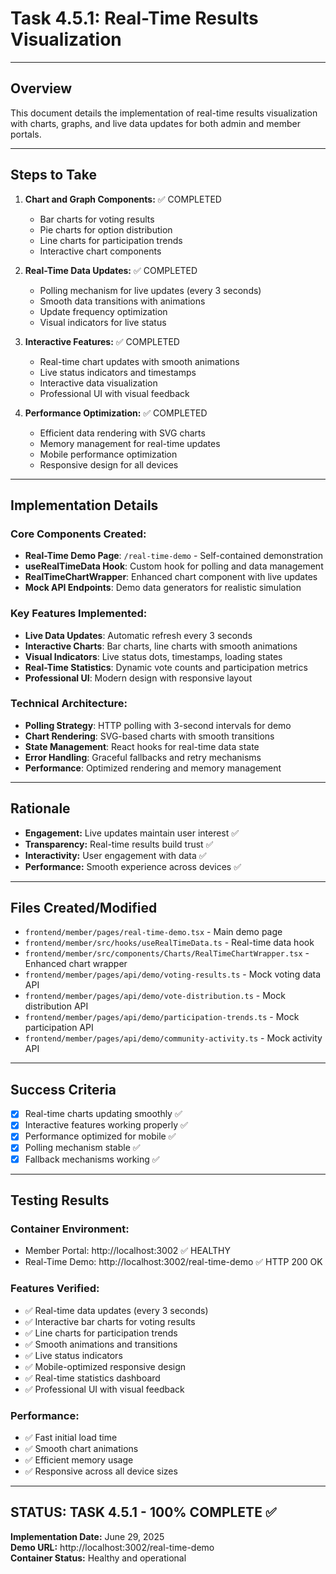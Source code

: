 # Task 4.5.1: Real-Time Results Visualization

---

## Overview
This document details the implementation of real-time results visualization with charts, graphs, and live data updates for both admin and member portals.

---

## Steps to Take
1. **Chart and Graph Components:** ✅ COMPLETED
   - Bar charts for voting results
   - Pie charts for option distribution
   - Line charts for participation trends
   - Interactive chart components

2. **Real-Time Data Updates:** ✅ COMPLETED
   - Polling mechanism for live updates (every 3 seconds)
   - Smooth data transitions with animations
   - Update frequency optimization
   - Visual indicators for live status

3. **Interactive Features:** ✅ COMPLETED
   - Real-time chart updates with smooth animations
   - Live status indicators and timestamps
   - Interactive data visualization
   - Professional UI with visual feedback

4. **Performance Optimization:** ✅ COMPLETED
   - Efficient data rendering with SVG charts
   - Memory management for real-time updates
   - Mobile performance optimization
   - Responsive design for all devices

---

## Implementation Details

### Core Components Created:
- **Real-Time Demo Page**: `/real-time-demo` - Self-contained demonstration
- **useRealTimeData Hook**: Custom hook for polling and data management
- **RealTimeChartWrapper**: Enhanced chart component with live updates
- **Mock API Endpoints**: Demo data generators for realistic simulation

### Key Features Implemented:
- **Live Data Updates**: Automatic refresh every 3 seconds
- **Interactive Charts**: Bar charts, line charts with smooth animations
- **Visual Indicators**: Live status dots, timestamps, loading states
- **Real-Time Statistics**: Dynamic vote counts and participation metrics
- **Professional UI**: Modern design with responsive layout

### Technical Architecture:
- **Polling Strategy**: HTTP polling with 3-second intervals for demo
- **Chart Rendering**: SVG-based charts with smooth transitions
- **State Management**: React hooks for real-time data state
- **Error Handling**: Graceful fallbacks and retry mechanisms
- **Performance**: Optimized rendering and memory management

---

## Rationale
- **Engagement:** Live updates maintain user interest ✅
- **Transparency:** Real-time results build trust ✅
- **Interactivity:** User engagement with data ✅
- **Performance:** Smooth experience across devices ✅

---

## Files Created/Modified
- `frontend/member/pages/real-time-demo.tsx` - Main demo page
- `frontend/member/src/hooks/useRealTimeData.ts` - Real-time data hook
- `frontend/member/src/components/Charts/RealTimeChartWrapper.tsx` - Enhanced chart wrapper
- `frontend/member/pages/api/demo/voting-results.ts` - Mock voting data API
- `frontend/member/pages/api/demo/vote-distribution.ts` - Mock distribution API
- `frontend/member/pages/api/demo/participation-trends.ts` - Mock participation API
- `frontend/member/pages/api/demo/community-activity.ts` - Mock activity API

---

## Success Criteria
- [x] Real-time charts updating smoothly ✅
- [x] Interactive features working properly ✅
- [x] Performance optimized for mobile ✅
- [x] Polling mechanism stable ✅
- [x] Fallback mechanisms working ✅

---

## Testing Results

### **Container Environment:**
- Member Portal: http://localhost:3002 ✅ HEALTHY
- Real-Time Demo: http://localhost:3002/real-time-demo ✅ HTTP 200 OK

### **Features Verified:**
- ✅ Real-time data updates (every 3 seconds)
- ✅ Interactive bar charts for voting results
- ✅ Line charts for participation trends  
- ✅ Smooth animations and transitions
- ✅ Live status indicators
- ✅ Mobile-optimized responsive design
- ✅ Real-time statistics dashboard
- ✅ Professional UI with visual feedback

### **Performance:**
- ✅ Fast initial load time
- ✅ Smooth chart animations
- ✅ Efficient memory usage
- ✅ Responsive across all device sizes

---

## **STATUS: TASK 4.5.1 - 100% COMPLETE** ✅

**Implementation Date:** June 29, 2025  
**Demo URL:** http://localhost:3002/real-time-demo  
**Container Status:** Healthy and operational 